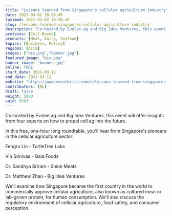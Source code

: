 ```yaml
---
title: "Lessons learned from Singapore's cellular agriculture industry"
date: 2021-03-02 10:26:45
lastmod: 2021-03-02 10:26:45
slug: /lessons-learned-singapores-cellular-agriculture-industry
description: "Co-hosted by Evolve.ag and Big Idea Ventures, this event will offer insights from four experts on how to propel cell ag into the future.In this free, one-hour long roundtable, you'll hear from Singapore's pioneers in the cellular agriculture sector:Fengru Lin - TurtleTree LabsVin Srinivas - Gaia FoodsDr. Sandhya Sriram - Shiok MeatsDr. Matthew Zhao - Big Idea Ventures"
proteins: [Cell-Based]
products: [Meat, Dairy, Seafood]
topics: [Business, Policy]
regions: [Asia]
images: ["biv.png","banner.jpg"]
featured_image: "biv.png"
banner_image: "banner.jpg"
online: TRUE
start_date: 2021-03-12
end_date: 2021-03-12
website: "https://www.eventbrite.com/e/lessons-learned-from-singapores-cellular-agriculture-industry-tickets-142598593231"
contributors: [NL]
draft: false
weight: 5000
uuid: 8503
---
```

<p>Co-hosted by Evolve.ag and Big Idea Ventures, this event will offer insights from four experts on how to propel cell ag into the future.</p>
<p>In this free, one-hour long roundtable, you'll hear from Singapore's pioneers in the cellular agriculture sector:</p>
<p>Fengru Lin - TurtleTree Labs</p>
<p>Vin Srinivas - Gaia Foods</p>
<p>Dr. Sandhya Sriram - Shiok Meats</p>
<p>Dr. Matthew Zhao - Big Idea Ventures</p>
<p>We'll examine how Singapore became the first country in the world to commercially approve cellular agriculture, also known as cultured meat or lab-grown protein, for human consumption. We'll also discuss the regulatory environment of cellular agriculture, food safety, and consumer perception.</p>
